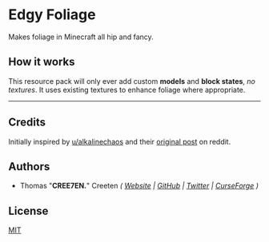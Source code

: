 # Edgy Foliage

Makes foliage in Minecraft all hip and fancy.

<!-- ## Features

- Grass Block -->

## How it works

This resource pack will only ever add custom **models** and **block states**, _no textures_.
It uses existing textures to enhance foliage where appropriate.

<!-- ## Compatibility

Format:

> ### **Mod Name**
>
> - #### `mod_id:block_name`
>   Textures Usage List:
>   - _`texture_type/texture_name`_
>
> ---

### Vanilla

- **`grass_block`**
  overlays:
  - _`block/grass_block_side_overlay`_ -->

<!--
### Mods

- [Oh The Biomes You'll Go]()
  - `meadow_grass_block`
-->

---

## Credits

Initially inspired by [u/alkalinechaos](https://www.reddit.com/user/alkalinechaos) and their [original post](https://reddit.com/r/Minecraft/comments/2mz9m4/custom_grass_block_model_makes_grass_less_blocky/) on reddit.

## Authors

- Thomas "**CREE7EN.**" Creeten
  _( [Website](https://creeation.de) | [GitHub](https://github.com/creeation) | [Twitter](https://twitter.com/fingerhutvogel) | [CurseForge](https://www.curseforge.com/members/cree7en) )_

## License

[MIT](./LICENSE)
